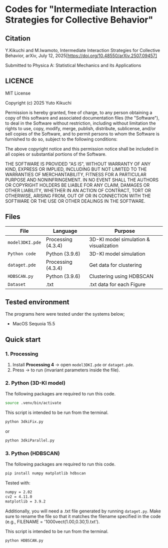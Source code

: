 # Codes for "Intermediate Interaction Strategies for Collective Behavior"

## Citation
Y.Kikuchi and M.Iwamoto, Intermediate Interaction Strategies for Collective Behavior, arXiv, July 12, 2025[https://doi.org/10.48550/arXiv.2507.09457]

Submitted to Physica A: Statistical Mechanics and its Applications

## LICENCE
MIT License

Copyright (c) 2025 Yuto Kikuchi

Permission is hereby granted, free of charge, to any person obtaining a copy
of this software and associated documentation files (the "Software"), to deal
in the Software without restriction, including without limitation the rights
to use, copy, modify, merge, publish, distribute, sublicense, and/or sell
copies of the Software, and to permit persons to whom the Software is
furnished to do so, subject to the following conditions:

The above copyright notice and this permission notice shall be included in all
copies or substantial portions of the Software.

THE SOFTWARE IS PROVIDED "AS IS", WITHOUT WARRANTY OF ANY KIND, EXPRESS OR
IMPLIED, INCLUDING BUT NOT LIMITED TO THE WARRANTIES OF MERCHANTABILITY,
FITNESS FOR A PARTICULAR PURPOSE AND NONINFRINGEMENT. IN NO EVENT SHALL THE
AUTHORS OR COPYRIGHT HOLDERS BE LIABLE FOR ANY CLAIM, DAMAGES OR OTHER
LIABILITY, WHETHER IN AN ACTION OF CONTRACT, TORT OR OTHERWISE, ARISING FROM,
OUT OF OR IN CONNECTION WITH THE SOFTWARE OR THE USE OR OTHER DEALINGS IN THE
SOFTWARE.

## Files
| File | Language | Purpose |
|------|----------|---------|
| `model3DKI.pde` | Processing (4.3.4) | 3D-KI model simulation & visualization |
| `Python code` | Python (3.9.6) | 3D-KI model simulation |
| `dataget.pde` | Processing (4.3.4) | Get data for clustering |
| `HDBSCAN.py`  | Python (3.9.6)    | Clustering using HDBSCAN |
| `Dataset`  | .txt  | .txt data for each Figure |

## Tested environment
The programs here were tested under the systems below;
* MacOS Sequoia 15.5

## Quick start
### 1. Processing
1. Install **Processing 4** → open `model3DKI.pde` or `dataget.pde`.
2. Press → to run (invariant parameters inside the file).

### 2. Python (3D-KI model)
The following packages are required to run this code.
```bash
source .venv/bin/activate
```
This script is intended to be run from the terminal.
```bash
python 3dkiFix.py
```
or
```bash
python 3dkiParallel.py
```


### 3. Python (HDBSCAN)
The following packages are required to run this code.
```bash
pip install numpy matplotlib hdbscan
```
Tested with: 
```bash
numpy = 2.02
cv2 = 4.11.0
matplotlib = 3.9.2
```
Additionally, you will need a .txt file generated by running `dataget.py`.
Make sure to rename the file so that it matches the filename specified in the code (e.g., FILENAME = '1000vect(1.00,0.30,1).txt').

This script is intended to be run from the terminal.
```bash
python HDBSCAN.py
```
